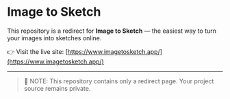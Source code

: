 # Image to Sketch

This repository is a redirect for **Image to Sketch** — the easiest way to turn your images into sketches online.

👉 Visit the live site: [https://www.imagetosketch.app/](https://www.imagetosketch.app/)

---

> 🚀 NOTE: This repository contains only a redirect page. Your project source remains private.
